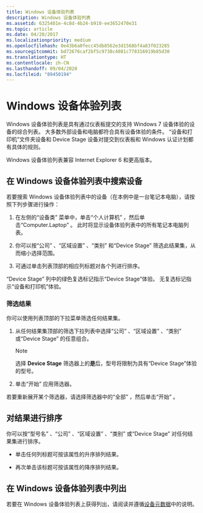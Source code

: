 ```yaml
---
title: Windows 设备体验列表
description: Windows 设备体验列表
ms.assetid: 6325401e-4c8d-4b24-b910-ee3652470e31
ms.topic: article
ms.date: 04/20/2017
ms.localizationpriority: medium
ms.openlocfilehash: 0e43b6a0fecc45db8562e3d1568bf4a83f023285
ms.sourcegitcommit: bd72676caf2bf5c9738c4081c778316919b85d30
ms.translationtype: HT
ms.contentlocale: zh-CN
ms.lasthandoff: 09/04/2020
ms.locfileid: "89450194"
---
```

# <a name="windows-device-experience-list"></a>Windows 设备体验列表

Windows 设备体验列表是具有通过仪表板提交的支持 Windows 7 设备体验的设备的综合列表。 大多数外部设备和电脑都符合具有设备体验的条件。 “设备和打印机”文件夹设备和 Device Stage 设备对提交到仪表板和 Windows 认证计划都有具体的规则。

Windows 设备体验列表兼容 Internet Explorer 6 和更高版本。

## <a name="searching-for-a-device-in-the-windows-device-experience-list"></a>在 Windows 设备体验列表中搜索设备

若要搜索 Windows 设备体验列表中的设备（在本例中是一台笔记本电脑），请按照下列步骤进行操作：

1. 在左侧的“设备类”  菜单中，单击“个人计算机”  ，然后单击“Computer.Laptop”  。 此时将显示设备体验列表中的所有笔记本电脑列表。

2. 你可以按“公司”  、“区域设置”  、“类别”  和“Device Stage”  筛选此结果集，从而缩小选择范围。

3. 可通过单击列表顶部的相应列标题对各个列进行排序。

“Device Stage”  列中的绿色复选标记指示“Device Stage”体验。 无复选标记指示“设备和打印机”体验。

### <a name="to-filter-your-results"></a>筛选结果

你可以使用列表顶部的下拉菜单筛选任何结果集。

1. 从任何结果集顶部的筛选下拉列表中选择“公司”  、“区域设置”  、“类别”  或“Device Stage”  的任意组合。

   >[!NOTE]
   >选择 **Device Stage** 筛选器上的**是**后，型号将限制为具有“Device Stage”体验的型号。

2. 单击“开始”  应用筛选器。

若要重新展开某个筛选器，请选择筛选器中的“全部”  ，然后单击“开始”  。

## <a name="to-sort-your-results"></a>对结果进行排序

你可以按“型号名”  、“公司”  、“区域设置”  、“类别”  或“Device Stage”  对任何结果集进行排序。

- 单击任何列标题可按该属性的升序排列结果。

- 再次单击该标题可按该属性的降序排列结果。

## <a name="to-list-on-the-windows-device-experience-list"></a>在 Windows 设备体验列表中列出

若要在 Windows 设备体验列表上获得列出，请阅读并遵循[设备元数据](create-a-device-metadata-experience.md)中的说明。
